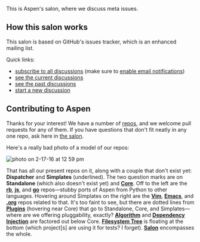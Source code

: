This is Aspen's salon, where we discuss meta issues.

## How this salon works

This salon is based on GitHub's issues tracker, which is an enhanced mailing list.

Quick links:

- [subscribe to all discussions](https://github.com/liberapay/salon/subscription) (make sure to [enable email notifications](https://github.com/settings/notifications))
- [see the current discussions](https://github.com/liberapay/salon/issues?q=is%3Aopen)
- [see the past discussions](https://github.com/liberapay/salon/issues?q=is%3Aclosed)
- [start a new discussion](https://github.com/liberapay/salon/issues/new)


## Contributing to Aspen

Thanks for your interest! We have a number of [repos](https://github.com/AspenWeb), and we welcome pull requests for any of them. If you have questions that don't fit neatly in any one repo, ask here in [the salon](https://github.com/AspenWeb/aspen.py/issues/new).

Here's a really bad photo of a model of our repos:

![photo on 2-17-16 at 12 59 pm](https://cloud.githubusercontent.com/assets/134455/13119282/5773fad4-d576-11e5-9d44-54b19d8ad560.jpg)

That has all our present repos on it, along with a couple that don't exist yet: **Dispatcher** and **Simplates** (underlined). The two question marks are on **Standalone** (which also doesn't exist yet) and [**Core**](https://github.com/AspenWeb/aspen.py). Off to the left are the [**rb**](https://github.com/AspenWeb/aspen.rb), [**js**](https://github.com/AspenWeb/aspen.js), and [**go**](https://github.com/AspenWeb/aspen.go) repos—stubby ports of Aspen from Python to other languages. Hovering around Simplates on the right are the [**Vim**](https://github.com/AspenWeb/simplate.vim), [**Emacs**](https://github.com/AspenWeb/simplates.emacs), and [**.org**](https://github.com/AspenWeb/simplates.org) repos related to that. It's too faint to see, but there are dotted lines from [**Plugins**](https://github.com/AspenWeb/aspen.py-plugins) (hovering near Core) that go to Standalone, Core, and Simplates—where are we offering pluggability, exactly? [**Algorithm**](https://github.com/AspenWeb/algorithm.py) and [**Dependency Injection**](https://github.com/AspenWeb/dependency_injection.py) are factored out below Core. [**Filesystem Tree**](https://github.com/AspenWeb/filesystem_tree.py) is floating at the bottom (which project[s] are using it for tests? I forget). [**Salon**](https://github.com/AspenWeb/salon) encompasses the whole.


